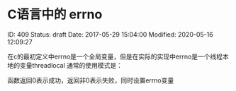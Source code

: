 # C语言中的 errno


ID: 409
Status: draft
Date: 2017-05-29 15:04:00
Modified: 2020-05-16 12:09:27


在c的最初定义中errno是一个全局变量，但是在实际的实现中errno是一个线程本地的变量threadlocal
通常的使用模式是：

函数返回0表示成功，返回非0表示失败，同时设置errno变量